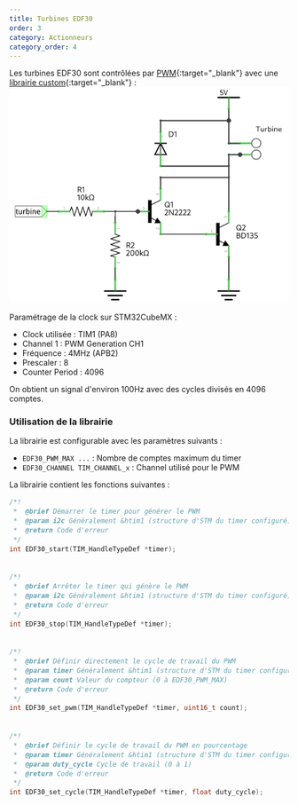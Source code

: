 ```yaml
---
title: Turbines EDF30
order: 3
category: Actionneurs
category_order: 4
---
```


Les turbines EDF30 sont contrôlées par [PWM](/actionneurs/pwm){:target="_blank"} avec une [librairie custom](https://github.com/RobotechNancy/Actionneurs/tree/master/EDF30){:target="_blank"} :
![EDF30](/images/diagrams/EDF30.webp)

Paramétrage de la clock sur STM32CubeMX :
- Clock utilisée : TIM1 (PA8)
- Channel 1 : PWM Generation CH1
- Fréquence : 4MHz (APB2)
- Prescaler : 8
- Counter Period : 4096

On obtient un signal d'environ 100Hz avec des cycles divisés en 4096 comptes. 

### Utilisation de la librairie

La librairie est configurable avec les paramètres suivants :
- `EDF30_PWM_MAX ...` : Nombre de comptes maximum du timer
- `EDF30_CHANNEL TIM_CHANNEL_x` : Channel utilisé pour le PWM

La librairie contient les fonctions suivantes :
```c
/*!
 *  @brief Démarrer le timer pour générer le PWM
 *  @param i2c Généralement &htim1 (structure d'STM du timer configuré)
 *  @return Code d'erreur
 */
int EDF30_start(TIM_HandleTypeDef *timer);


/*!
 *  @brief Arrêter le timer qui génère le PWM
 *  @param i2c Généralement &htim1 (structure d'STM du timer configuré)
 *  @return Code d'erreur
 */
int EDF30_stop(TIM_HandleTypeDef *timer);


/*!
 *  @brief Définir directement le cycle de travail du PWM
 *  @param timer Généralement &htim1 (structure d'STM du timer configuré)
 *  @param count Valeur du compteur (0 à EDF30_PWM_MAX)
 *  @return Code d'erreur
 */
int EDF30_set_pwm(TIM_HandleTypeDef *timer, uint16_t count);


/*!
 *  @brief Définir le cycle de travail du PWM en pourcentage
 *  @param timer Généralement &htim1 (structure d'STM du timer configuré)
 *  @param duty_cycle Cycle de travail (0 à 1)
 *  @return Code d'erreur
 */
int EDF30_set_cycle(TIM_HandleTypeDef *timer, float duty_cycle);
```